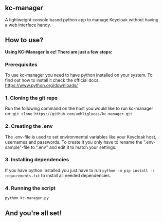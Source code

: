 ## kc-manager
A lightweight console based python app to manage Keycloak without having a web interface handy.

## How to use?

**Using KC-Manager is ez! There are just a few steps:**

### Prerequisites

To use kc-manager you need to have python installed on your system. To find out how to install it check the official docs:
https://www.python.org/downloads/

### 1. Cloning the git repo

Run the following command on the host you would like to run kc-manager on: 
```git clone https://github.com/aehliglucas/kc-manager.git```


### 2. Creating the .env

The .env-file is used to set environmental variables like your Keycloak host, usernames and passwords.
To create it you only have to rename the ".env-sample"-file to ".env" and edit it to match your settings.


### 3. Installing dependencies

If you have python installed you just have to run
```python -m pip install -r requirements.txt```
to install all needed dependencies.


### 4. Running the script

```python kc-manager.py```


## And you're all set!

